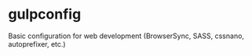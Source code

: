 # gulpconfig
Basic configuration for web development (BrowserSync, SASS, cssnano, autoprefixer, etc.)
